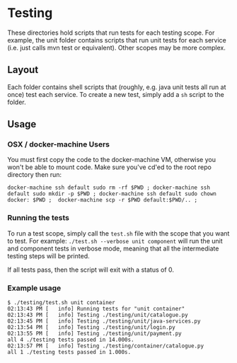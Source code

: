 # Testing

These directories hold scripts that run tests for each testing scope. For example, the unit folder contains scripts that run unit tests for each service (i.e. just calls mvn test or equivalent). Other scopes may be more complex.

## Layout

Each folder contains shell scripts that (roughly, e.g. java unit tests all run at once) test each service. To create a new test, simply add a `sh` script to the folder.

## Usage

### OSX / docker-machine Users

You must first copy the code to the docker-machine VM, otherwise you
won't be able to mount code. Make sure you've cd'ed to the root repo
directory then run:

```
docker-machine ssh default sudo rm -rf $PWD ; docker-machine ssh default sudo mkdir -p $PWD ; docker-machine ssh default sudo chown docker: $PWD ;  docker-machine scp -r $PWD default:$PWD/.. ;
```

### Running the tests

To run a test scope, simply call the `test.sh` file with the scope that you want to test. For example: `./test.sh --verbose unit component` will run the unit and component tests in verbose mode, meaning that all the intermediate testing steps will be printed.

If all tests pass, then the script will exit with a status of 0.

### Example usage

```
$ ./testing/test.sh unit container
02:13:43 PM [   info] Running tests for "unit container"
02:13:43 PM [   info] Testing ./testing/unit/catalogue.py
02:13:45 PM [   info] Testing ./testing/unit/java-services.py
02:13:54 PM [   info] Testing ./testing/unit/login.py
02:13:55 PM [   info] Testing ./testing/unit/payment.py
all 4 ./testing tests passed in 14.000s.
02:13:57 PM [   info] Testing ./testing/container/catalogue.py
all 1 ./testing tests passed in 1.000s.
```
